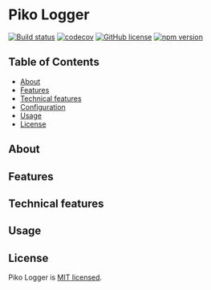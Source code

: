# Piko Logger

[![Build status](https://travis-ci.org/scm-spain/piko-logger.svg?branch=master)](https://travis-ci.org/scm-spain/piko-logger)
[![codecov](https://codecov.io/gh/scm-spain/piko-logger/branch/master/graph/badge.svg)](https://codecov.io/gh/scm-spain/piko-logger)
[![GitHub license](https://img.shields.io/github/license/scm-spain/piko-logger.svg)](https://github.com/scm-spain/piko-logger/blob/master/LICENSE)
[![npm version](https://img.shields.io/npm/v/@adv-ui/piko-logger.svg)](https://www.npmjs.com/package/@adv-ui/piko-logger)

## Table of Contents

* [About](#about)
* [Features](#features)
* [Technical features](#technical-features)
* [Configuration](#configuration)
* [Usage](#usage)
* [License](#license)


## About

## Features

## Technical features

## Usage

## License
Piko Logger is [MIT licensed](./LICENSE).
